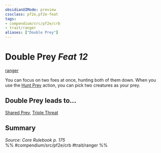 ```yaml
---
obsidianUIMode: preview
cssclass: pf2e,pf2e-feat
tags:
- compendium/src/pf2e/crb
- trait/ranger
aliases: ["Double Prey"]
---
```

# Double Prey  *Feat 12*  
[ranger](rules/traits/ranger.md "Ranger Class Trait")  


You can focus on two foes at once, hunting both of them down. When you use the [Hunt Prey](rules/actions/hunt-prey.md) action, you can pick two creatures as your prey.

## Double Prey leads to...

[Shared Prey](compendium/feats/shared-prey.md), [Triple Threat](compendium/feats/triple-threat.md)

## Summary

*Source: Core Rulebook p. 175*  
%% #compendium/src/pf2e/crb #trait/ranger %%
